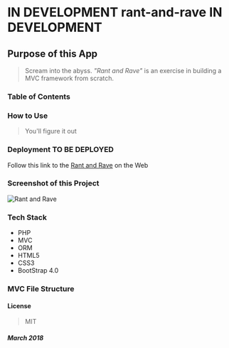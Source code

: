 # **IN DEVELOPMENT** rant-and-rave **IN DEVELOPMENT** 

## Purpose of this App

>Scream into the abyss. *"Rant and Rave"* is an exercise in building a MVC framework from scratch.

### Table of Contents

### How to Use

>You'll figure it out

### Deployment **TO BE DEPLOYED**

Follow this link to the [Rant and Rave](https://rant-and-rave.herokuapp.com/) on the Web 

### Screenshot of this Project

![Rant and Rave](https://raw.github.com/captnwalker/rant-and-rave/master/assets/img/screenshot1.gif "Rant and Rave")

### Tech Stack

* PHP
* MVC
* ORM
* HTML5
* CSS3
* BootStrap 4.0

### MVC File Structure

#### License

>MIT

##### *March 2018*